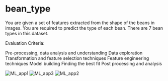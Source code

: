 # bean_type

You are given a set of features extracted from the shape of the beans in images. You are required to predict the type of each bean. There are 7 bean types in this dataset.

Evaluation Criteria:

Pre-processing, data analysis and understanding
Data exploration
Transformation and feature selection techniques
Feature engineering techniques
Model building
Finding the best fit
Post processing and analysis




![ML_app1](https://user-images.githubusercontent.com/101552534/166106467-997b435c-38ac-4bb9-8cd0-e486420fab2a.png)
![ML_app3](https://user-images.githubusercontent.com/101552534/166106578-be5ebcf3-1274-46e4-8ee3-871149176143.png)
![ML_app2](https://user-images.githubusercontent.com/101552534/166106476-52c7e4fc-053c-4fce-b566-e0deb1bd335c.png)


